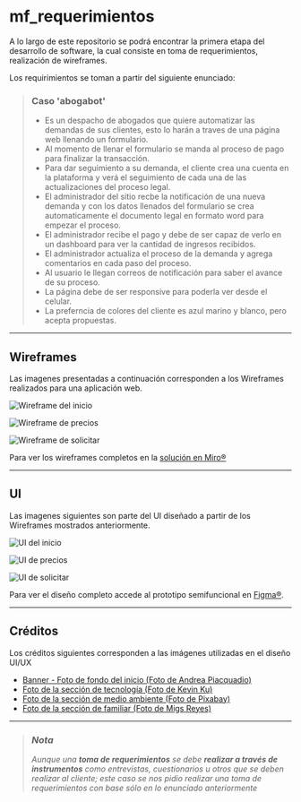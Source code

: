 # mf_requerimientos

A lo largo de este repositorio se podrá encontrar la primera etapa del desarrollo de software, la cual consiste en toma de requerimientos, realización de wireframes.

Los requirimientos se toman a partir del siguiente enunciado:

> ### Caso **'abogabot'**
>
> -   Es un despacho de abogados que quiere automatizar las demandas de sus clientes, esto lo harán a traves de una página web llenando un formulario.
> -   Al momento de llenar el formulario se manda al proceso de pago para finalizar la transacción.
> -   Para dar seguimiento a su demanda, el cliente crea una cuenta en la plataforma y verá el seguimiento de cada una de las actualizaciones del proceso legal.
> -   El administrador del sitio recbe la notificación de una nueva demanda y con los datos llenados del formulario se crea automaticamente el documento legal en formato word para empezar el proceso.
> -   El administrador recibe el pago y debe de ser capaz de verlo en un dashboard para ver la cantidad de ingresos recibidos.
> -   El administrador actualiza el proceso de la demanda y agrega comentarios en cada paso del proceso.
> -   Al usuario le llegan correos de notificación para saber el avance de su proceso.
> -   La página debe de ser responsive para poderla ver desde el celular.
> -   La preferncia de colores del cliente es azul marino y blanco, pero acepta propuestas.

---

## Wireframes

Las imagenes presentadas a continuación corresponden a los Wireframes realizados para una aplicación web.

![Wireframe del inicio](./assets/Abogabot_Wireframe_Inicio.jpg "Inicio de Abogabot")

![Wireframe de precios](./assets/Abogabot_Wireframe_Precios.jpg "Precios de Abogabot")

![Wireframe de solicitar](./assets/Abogabot_Wireframe_Solicitar.jpg "Solicitar proceso")

Para ver los wireframes completos en la [solución en Miro®](https://miro.com/app/board/uXjVPLWNkTk=/?share_link_id=78250641744)

---

## UI

Las imagenes siguientes son parte del UI diseñado a partir de los Wireframes mostrados anteriormente.

![UI del inicio](./assets/Abogabot_UI_Inicio.jpg "Inicio de Abogabot")

![UI de precios](./assets/Abogabot_UI_Precios.jpg "Precios de Abogabot")

![UI de solicitar](./assets/Abogabot_UI_Solicitar.jpg "Solicitar proceso")

Para ver el diseño completo accede al prototipo semifuncional en [Figma®](https://www.figma.com/proto/Y7foxEfHGdCYXZRDZDBvkR/Abogabot?node-id=10%3A8&scaling=scale-down&page-id=0%3A1&starting-point-node-id=10%3A8).

---

## Créditos

Los créditos siguientes corresponden a las imágenes utilizadas en el diseño UI/UX

-   [Banner - Foto de fondo del inicio (Foto de Andrea Piacquadio)](https://www.pexels.com/es-es/foto/empresario-de-cultivos-firmando-contrato-en-office-3771097/)
-   [Foto de la sección de tecnología (Foto de Kevin Ku)](https://www.pexels.com/es-es/foto/anteojos-de-cultivo-negro-delante-de-la-computadora-portatil-577585/)
-   [Foto de la sección de medio ambiente (Foto de Pixabay)](https://www.pexels.com/es-es/foto/cascadas-en-el-bosque-460621/)
-   [Foto de la sección de familiar (Foto de Migs Reyes)](https://www.pexels.com/es-es/foto/foto-de-familia-feliz-4205505/)

---

> ### **_Nota_**
>
> _Aunque una **toma de requerimientos** se debe **realizar a través de instrumentos** como entrevistas, cuestionarios u otros que se deben realizar al cliente; este caso se nos pidio realizar una toma de requerimientos con base sólo en lo enunciado anteriormente_
